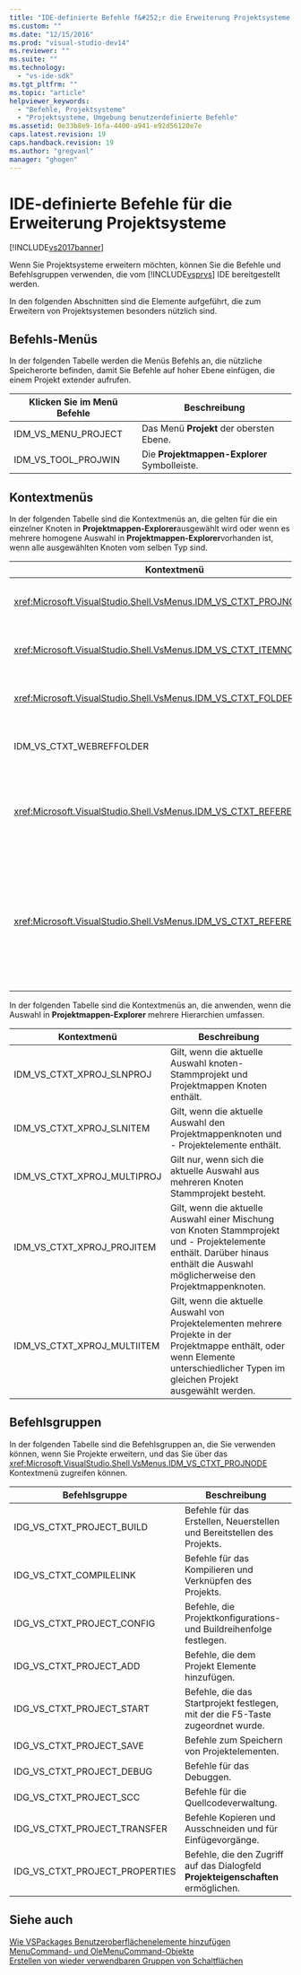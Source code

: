 ```yaml
---
title: "IDE-definierte Befehle f&#252;r die Erweiterung Projektsysteme | Microsoft Docs"
ms.custom: ""
ms.date: "12/15/2016"
ms.prod: "visual-studio-dev14"
ms.reviewer: ""
ms.suite: ""
ms.technology: 
  - "vs-ide-sdk"
ms.tgt_pltfrm: ""
ms.topic: "article"
helpviewer_keywords: 
  - "Befehle, Projektsysteme"
  - "Projektsysteme, Umgebung benutzerdefinierte Befehle"
ms.assetid: 0e33b8e9-16fa-4400-a941-e92d56120e7e
caps.latest.revision: 19
caps.handback.revision: 19
ms.author: "gregvanl"
manager: "ghogen"
---
```

# IDE-definierte Befehle f&#252;r die Erweiterung Projektsysteme
[!INCLUDE[vs2017banner](../../code-quality/includes/vs2017banner.md)]

Wenn Sie Projektsysteme erweitern möchten, können Sie die Befehle und Befehlsgruppen verwenden, die vom [!INCLUDE[vsprvs](../../code-quality/includes/vsprvs_md.md)] IDE bereitgestellt werden.  
  
 In den folgenden Abschnitten sind die Elemente aufgeführt, die zum Erweitern von Projektsystemen besonders nützlich sind.  
  
## Befehls\-Menüs  
 In der folgenden Tabelle werden die Menüs Befehls an, die nützliche Speicherorte befinden, damit Sie Befehle auf hoher Ebene einfügen, die einem Projekt extender aufrufen.  
  
|Klicken Sie im Menü Befehle|Beschreibung|  
|---------------------------------|------------------|  
|IDM\_VS\_MENU\_PROJECT|Das Menü **Projekt** der obersten Ebene.|  
|IDM\_VS\_TOOL\_PROJWIN|Die **Projektmappen\-Explorer** Symbolleiste.|  
  
## Kontextmenüs  
 In der folgenden Tabelle sind die Kontextmenüs an, die gelten für die ein einzelner Knoten in **Projektmappen\-Explorer**ausgewählt wird oder wenn es mehrere homogene Auswahl in **Projektmappen\-Explorer**vorhanden ist, wenn alle ausgewählten Knoten vom selben Typ sind.  
  
|Kontextmenü|Beschreibung|  
|-----------------|------------------|  
|<xref:Microsoft.VisualStudio.Shell.VsMenus.IDM_VS_CTXT_PROJNODE>|Gilt, wenn der Knoten ausgewählt wird.|  
|<xref:Microsoft.VisualStudio.Shell.VsMenus.IDM_VS_CTXT_ITEMNODE>|Gilt, wenn eine Datei ausgewählt wird.|  
|<xref:Microsoft.VisualStudio.Shell.VsMenus.IDM_VS_CTXT_FOLDERNODE>|Gilt, wenn ein Ordner ausgewählt wird.|  
|IDM\_VS\_CTXT\_WEBREFFOLDER|Gilt, wenn der Ordner Webverweise ausgewählt ist.|  
|<xref:Microsoft.VisualStudio.Shell.VsMenus.IDM_VS_CTXT_REFERENCEROOT>|Gilt, wenn der Stammknoten " Verweise „Verweise“ aufgerufen wird, ausgewählt ist.|  
|<xref:Microsoft.VisualStudio.Shell.VsMenus.IDM_VS_CTXT_REFERENCE>|Gilt, wenn Verweisknoten ausgewählt werden. Diese schließen nur Assembly, COM\- und Projektverweise ein.  Schließt keine Webverweise ein.|  
  
 In der folgenden Tabelle sind die Kontextmenüs an, die anwenden, wenn die Auswahl in **Projektmappen\-Explorer** mehrere Hierarchien umfassen.  
  
|Kontextmenü|Beschreibung|  
|-----------------|------------------|  
|IDM\_VS\_CTXT\_XPROJ\_SLNPROJ|Gilt, wenn die aktuelle Auswahl knoten\- Stammprojekt und Projektmappen Knoten enthält.|  
|IDM\_VS\_CTXT\_XPROJ\_SLNITEM|Gilt, wenn die aktuelle Auswahl den Projektmappenknoten und \- Projektelemente enthält.|  
|IDM\_VS\_CTXT\_XPROJ\_MULTIPROJ|Gilt nur, wenn sich die aktuelle Auswahl aus mehreren Knoten Stammprojekt besteht.|  
|IDM\_VS\_CTXT\_XPROJ\_PROJITEM|Gilt, wenn die aktuelle Auswahl einer Mischung von Knoten Stammprojekt und \- Projektelemente enthält.  Darüber hinaus enthält die Auswahl möglicherweise den Projektmappenknoten.|  
|IDM\_VS\_CTXT\_XPROJ\_MULTIITEM|Gilt, wenn die aktuelle Auswahl von Projektelementen mehrere Projekte in der Projektmappe enthält, oder wenn Elemente unterschiedlicher Typen im gleichen Projekt ausgewählt werden.|  
  
## Befehlsgruppen  
 In der folgenden Tabelle sind die Befehlsgruppen an, die Sie verwenden können, wenn Sie Projekte erweitern, und das Sie über das <xref:Microsoft.VisualStudio.Shell.VsMenus.IDM_VS_CTXT_PROJNODE> Kontextmenü zugreifen können.  
  
|Befehlsgruppe|Beschreibung|  
|-------------------|------------------|  
|IDG\_VS\_CTXT\_PROJECT\_BUILD|Befehle für das Erstellen, Neuerstellen und Bereitstellen des Projekts.|  
|IDG\_VS\_CTXT\_COMPILELINK|Befehle für das Kompilieren und Verknüpfen des Projekts.|  
|IDG\_VS\_CTXT\_PROJECT\_CONFIG|Befehle, die Projektkonfigurations\- und Buildreihenfolge festlegen.|  
|IDG\_VS\_CTXT\_PROJECT\_ADD|Befehle, die dem Projekt Elemente hinzufügen.|  
|IDG\_VS\_CTXT\_PROJECT\_START|Befehle, die das Startprojekt festlegen, mit der die F5\-Taste zugeordnet wurde.|  
|IDG\_VS\_CTXT\_PROJECT\_SAVE|Befehle zum Speichern von Projektelementen.|  
|IDG\_VS\_CTXT\_PROJECT\_DEBUG|Befehle für das Debuggen.|  
|IDG\_VS\_CTXT\_PROJECT\_SCC|Befehle für die Quellcodeverwaltung.|  
|IDG\_VS\_CTXT\_PROJECT\_TRANSFER|Befehle Kopieren und Ausschneiden und für Einfügevorgänge.|  
|IDG\_VS\_CTXT\_PROJECT\_PROPERTIES|Befehle, die den Zugriff auf das Dialogfeld **Projekteigenschaften** ermöglichen.|  
  
## Siehe auch  
 [Wie VSPackages Benutzeroberflächenelemente hinzufügen](../../extensibility/internals/how-vspackages-add-user-interface-elements.md)   
 [MenuCommand\- und OleMenuCommand\-Objekte](../../misc/menucommands-vs-olemenucommands.md)   
 [Erstellen von wieder verwendbaren Gruppen von Schaltflächen](../../extensibility/creating-reusable-groups-of-buttons.md)